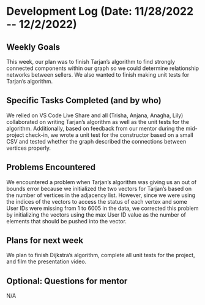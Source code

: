 # Development Log (Date: 11/28/2022 -- 12/2/2022)

## Weekly Goals
This week, our plan was to finish Tarjan’s algorithm to find strongly connected components within our graph so we could determine relationship networks between sellers. We also wanted to finish making unit tests for Tarjan’s algorithm.

## Specific Tasks Completed (and by who)
We relied on VS Code Live Share and all (Trisha, Anjana, Anagha, Lily) collaborated on writing Tarjan’s algorithm as well as the unit tests for the algorithm. Additionally, based on feedback from our mentor during the mid-project check-in, we wrote a unit test for the constructor based on a small CSV and tested whether the graph described the connections between vertices properly.

## Problems Encountered 
We encountered a problem when Tarjan’s algorithm was giving us an out of bounds error because we initialized the two vectors for Tarjan’s based on the number of vertices in the adjacency list. However, since we were using the indices of the vectors to access the status of each vertex and some User IDs were missing from 1 to 6005 in the data, we corrected this problem by initializing the vectors using the max User ID value as the number of elements that should be pushed into the vector.

## Plans for next week
We plan to finish Dijkstra’s algorithm, complete all unit tests for the project, and film the presentation video.

## Optional: Questions for mentor
N/A
